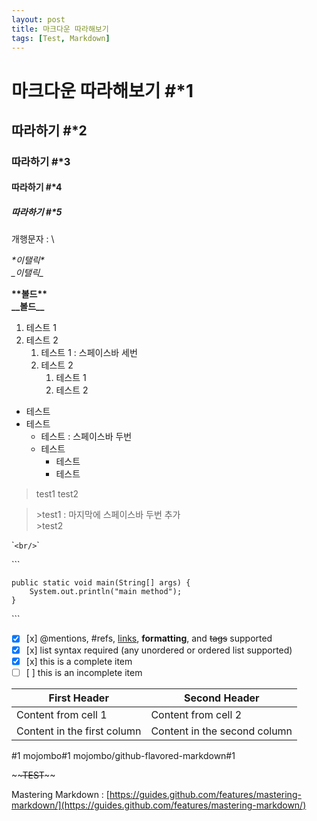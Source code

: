```yaml
---
layout: post
title: 마크다운 따라해보기
tags: [Test, Markdown]
---
```


# 마크다운 따라해보기 #*1
## 따라하기 #*2
### 따라하기 #*3
#### 따라하기 #*4
##### 따라하기 #*5


개행문자 : \\

*\*이탤릭\**\
_\_이탤릭\__


**\*\*볼드\*\***\
__\_\_볼드\_\___


1. 테스트 1
2. 테스트 2
   1. 테스트 1 : 스페이스바 세번
   2. 테스트 2
      1. 테스트 1
      2. 테스트 2

* 테스트
* 테스트
  * 테스트 : 스페이스바 두번
  * 테스트
    * 테스트
    * 테스트


> test1
> test2

> \>test1 : 마지막에 스페이스바 두번 추가  
> \>test2



\``<br/>`\`

\`\`\`
```
public static void main(String[] args) {
    System.out.println("main method");
}
```
\`\`\`

- [x] \[x\] @mentions, #refs, [links](), **formatting**, and <del>tags</del> supported   
- [x] \[x\] list syntax required (any unordered or ordered list supported)   
- [x] \[x\] this is a complete item   
- [ ] \[ \] this is an incomplete item

First Header | Second Header
------------ | -------------
Content from cell 1 | Content from cell 2
Content in the first column | Content in the second column

#1
mojombo#1
mojombo/github-flavored-markdown#1

\~\~~~TEST~~\~\~

Mastering Markdown : [https://guides.github.com/features/mastering-markdown/](https://guides.github.com/features/mastering-markdown/)


